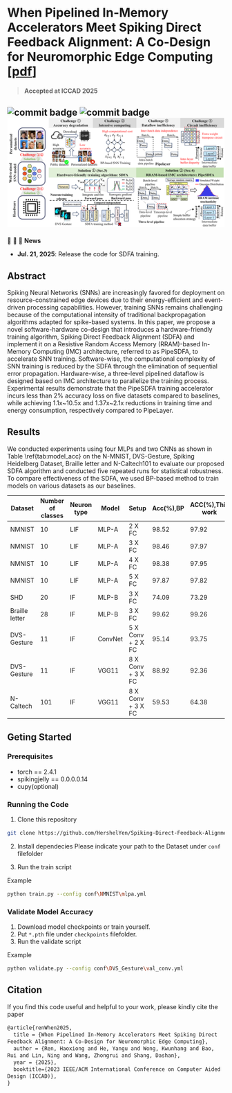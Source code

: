 # When Pipelined In-Memory Accelerators Meet Spiking Direct Feedback Alignment: A Co-Design for Neuromorphic Edge Computing [[pdf](https://arxiv.org/abs/2507.15603)]

> **Accepted at ICCAD 2025**

![commit badge](https://img.shields.io/badge/public-orange)
![commit badge](https://img.shields.io/badge/updating-green)
![SDFA_illustration](./img/introduction.png)
---

:rocket: :rocket: :rocket: **News**

- **Jul. 21, 2025**: Release the code for SDFA training.


## Abstract
Spiking Neural Networks (SNNs) are increasingly favored for deployment on resource-constrained edge devices due to their energy-efficient and event-driven processing capabilities. However, training SNNs remains challenging because of the computational intensity of traditional backpropagation algorithms adapted for spike-based systems. In this paper, we propose a novel software-hardware co-design that introduces a hardware-friendly training algorithm, Spiking Direct Feedback Alignment (SDFA) and implement it on a Resistive Random Access Memory (RRAM)-based In-Memory Computing (IMC) architecture, referred to as PipeSDFA, to accelerate SNN training. Software-wise, the computational complexity of SNN training is reduced by the SDFA through the elimination of sequential error propagation. Hardware-wise, a three-level pipelined dataflow is designed based on IMC architecture to parallelize the training process. Experimental results demonstrate that the PipeSDFA training accelerator incurs less than 2\% accuracy loss on five datasets compared to baselines, while achieving 1.1x\~10.5x and 1.37x\~2.1x reductions in training time and energy consumption, respectively compared to PipeLayer.


## Results
We conducted experiments using four MLPs and two CNNs as shown in Table \ref{tab:model_acc} on the N-MNIST, DVS-Gesture, Spiking Heidelberg Dataset, Braille letter and N-Caltech101 to evaluate our proposed SDFA algorithm and conducted five repeated runs for statistical robustness. To compare effectiveness of the SDFA, we used BP-based method to train models on various datasets as our baselines.

|Dataset|Number of classes|Neuron type|Model|Setup|Acc(%),BP|ACC(%),This work|Model|
|---|---|---|---|---|---|---|---|
|NMNIST|10|LIF|MLP-A|2 X FC|98.52|97.92||
|NMNIST|10|LIF|MLP-A|3 X FC|98.46|97.97|
|NMNIST|10|LIF|MLP-A|4 X FC|98.38|97.95|
|NMNIST|10|LIF|MLP-A|5 X FC|97.87|97.82|
|SHD|20|IF|MLP-B|3 X FC|74.09|73.29|[Download](https://drive.google.com/file/d/1NEOjwpAolEYoHPp-umqxDq2gk-WkC275/view?usp=sharing)|
|Braille letter|28|IF|MLP-B|3 X FC|99.62|99.26|[Download](https://drive.google.com/file/d/1dvRBO9eT_UDLa6rO0cjwzCRbUlIRDt2n/view?usp=sharing)|
|DVS-Gesture|11|IF|ConvNet|5 X Conv + 2 X FC|95.14|93.75|[Download](https://drive.google.com/file/d/1xEA49Ni0FvyECKycsquXGgvfV6-F3HGK/view?usp=sharing)|
|DVS-Gesture|11|IF|VGG11|8 X Conv + 3 X FC|88.92|92.36|[Download](https://drive.google.com/file/d/1RIFhON9u1lT1oK3WRaYEJ5YDzaaalEGf/view?usp=sharing)|
|N-Caltech|101|IF|VGG11|8 X Conv + 3 X FC|59.53|64.38|

## Geting Started

### Prerequisites
- torch == 2.4.1
- spikingjelly == 0.0.0.0.14
- cupy(optional)

### Running the Code
1. Clone this repository

```bash
git clone https://github.com/HershelYen/Spiking-Direct-Feedback-Alignment.git
```

2. Install dependecies
Please indicate your path to the Dataset under `conf` filefolder

3. Run the train script

Example
```bash
python train.py --config conf\NMNIST\mlpa.yml
```

### Validate Model Accuracy
1. Download model checkpoints or train yourself.
2. Put `*.pth` file under `checkpoints` filefolder.
3. Run the validate script

Example
```bash
python validate.py --config conf\DVS_Gesture\val_conv.yml
```

## Citation
If you find this code useful and helpful to your work, please kindly cite the paper
```
@article{renWhen2025,
  title = {When Pipelined In-Memory Accelerators Meet Spiking Direct Feedback Alignment: A Co-Design for Neuromorphic Edge Computing},
  author = {Ren, Haoxiong and He, Yangu and Wong, Kwunhang and Bao, Rui and Lin, Ning and Wang, Zhongrui and Shang, Dashan},
  year = {2025},
  booktitle={2023 IEEE/ACM International Conference on Computer Aided Design (ICCAD)}, 
}
```